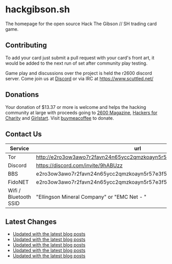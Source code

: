 # hackgibson.sh
The homepage for the open source Hack The Gibson // SH trading card game.


## Contributing

To add your card just submit a pull request with your card's front art, it would be added to the next run of set after community play testing.

Game play and discussions over the project is held the r2600 discord server. Come join us at [Discord](https://discord.com/invite/9hABUzz) or via IRC at https://www.scuttled.net/


## Donations

Your donation of $13.37 or more is welcome and helps the hacking community at large with proceeds going to [2600 Magazine](https://2600.com/), [Hackers for Charity](https://hackersforcharity.org) and [Girlstart](https://girlstart.org).  Visit [buymeacoffee](https://www.buymeacoffee.com/hackgibson.sh) to donate.


## Contact Us

Service | url
-|-
Tor | http://e2ro3ow3awo7r2favn24n65ycc2qmzkoayn5r57e3f56nvjwdcgg32ad.onion
Discord | https://discord.com/invite/9hABUzz
BBS | e2ro3ow3awo7r2favn24n65ycc2qmzkoayn5r57e3f56nvjwdcgg32ad.onion:23
FidoNET | e2ro3ow3awo7r2favn24n65ycc2qmzkoayn5r57e3f56nvjwdcgg32ad.onion:24554
Wifi / Bluetooth SSID | "Ellingson Mineral Company" or "EMC Net - <fidonet address>"

## Latest Changes
<!-- BLOG-POST-LIST:START -->
- [Updated with the latest blog posts](https://github.com/DFW2600/hackgibson.sh/commit/2774651d78b2e54a6860c7eea8c8aeb2fba858e4)
- [Updated with the latest blog posts](https://github.com/DFW2600/hackgibson.sh/commit/a5edc9da1b3b207f26ae03ba5f1cfdfbcd850443)
- [Updated with the latest blog posts](https://github.com/DFW2600/hackgibson.sh/commit/cb2591629cb59597152718c1137b2d60e6bf1e52)
- [Updated with the latest blog posts](https://github.com/DFW2600/hackgibson.sh/commit/049f008180eed388d08ee5cfaa479bd09eeadd7e)
- [Updated with the latest blog posts](https://github.com/DFW2600/hackgibson.sh/commit/5a580eb9e5bd6b362582062c9bceee95cbcf841b)
<!-- BLOG-POST-LIST:END -->
